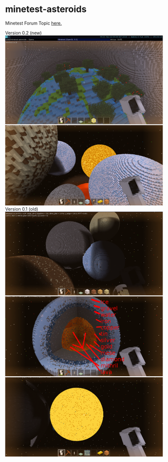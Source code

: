 # minetest-asteroids
Minetest Forum Topic 
[here.](https://forum.minetest.net/viewtopic.php?f=9&t=15933)

Version 0.2 (new)
![](https://github.com/cpdef/minetest-asteroids/blob/master/earth.png)
![](https://github.com/cpdef/minetest-asteroids/blob/master/planets2.png)
Version 0.1 (old)
![](https://github.com/cpdef/minetest-asteroids/blob/master/all_planets.png)
![](https://github.com/cpdef/minetest-asteroids/blob/master/core.png)
![](https://github.com/cpdef/minetest-asteroids/blob/master/star.png)
